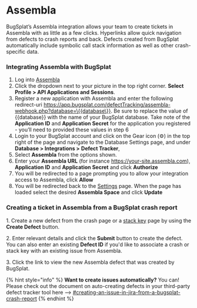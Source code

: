# Assembla

BugSplat’s Assembla integration allows your team to create tickets in Assembla with as little as a few clicks. Hyperlinks allow quick navigation from defects to crash reports and back. Defects created from BugSplat automatically include symbolic call stack information as well as other crash-specific data.

### Integrating Assembla with BugSplat

1. Log into [Assembla](https://www.assembla.com/home)
2. Click the dropdown next to your picture in the top right corner. **Select Profile > API Applications and Sessions**.
3. Register a new application with Assembla and enter the following redirect-uri https://app.bugsplat.com/defectTracking/assembla-webhook.php?database=\{{database\}}. Be sure to replace the value of \{{database\}} with the name of your BugSplat database. Take note of the **Application ID** and **Application Secret** for the application you registered - you’ll need to provided these values in step 6
4. Login to your BugSplat account and click on the Gear icon (⚙️) in the top right of the page and navigate to the Database Settings page, and under **Database > Integrations >** **Defect Tracker**,
5. Select **Assembla** from the options shown.
6. Enter your **Assembla URL** (for instance https://your-site.assembla.com), **Application ID** and **Application Secret** and click **Authorize**
7. You will be redirected to a page prompting you to allow your integration access to Assembla, click **Allow**
8. You will be redirected back to the [Settings](https://app.bugsplat.com/v2/database/integrations#defect-trackers) page. When the page has loaded select the desired **Assembla Space** and click **Update**

### Creating a ticket in Assembla from a BugSplat crash report

1\. Create a new defect from the crash page or a [stack key](../../../../education/bugsplat-terminology.md#stack-key) page by using the **Create Defect** button.

2\. Enter relevant details and click the **Submit** button to create the defect. You can also enter an existing **Defect ID** if you'd like to associate a crash or stack key with an existing issue from Assembla.

3\. Click the link to view the new Assembla defect that was created by BugSplat.

{% hint style="info" %}
**Want to create issues automatically?** You can! Please check out the document on auto-creating defects in your third-party defect tracker tool here --> [#creating-an-issue-in-jira-from-a-bugsplat-crash-report](assembla.md#creating-an-issue-in-jira-from-a-bugsplat-crash-report "mention")
{% endhint %}
